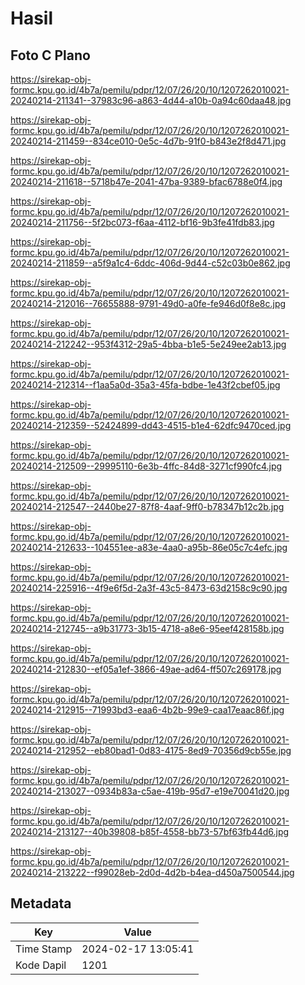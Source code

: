 # Hasil

## Foto C Plano

https://sirekap-obj-formc.kpu.go.id/4b7a/pemilu/pdpr/12/07/26/20/10/1207262010021-20240214-211341--37983c96-a863-4d44-a10b-0a94c60daa48.jpg

https://sirekap-obj-formc.kpu.go.id/4b7a/pemilu/pdpr/12/07/26/20/10/1207262010021-20240214-211459--834ce010-0e5c-4d7b-91f0-b843e2f8d471.jpg

https://sirekap-obj-formc.kpu.go.id/4b7a/pemilu/pdpr/12/07/26/20/10/1207262010021-20240214-211618--5718b47e-2041-47ba-9389-bfac6788e0f4.jpg

https://sirekap-obj-formc.kpu.go.id/4b7a/pemilu/pdpr/12/07/26/20/10/1207262010021-20240214-211756--5f2bc073-f6aa-4112-bf16-9b3fe41fdb83.jpg

https://sirekap-obj-formc.kpu.go.id/4b7a/pemilu/pdpr/12/07/26/20/10/1207262010021-20240214-211859--a5f9a1c4-6ddc-406d-9d44-c52c03b0e862.jpg

https://sirekap-obj-formc.kpu.go.id/4b7a/pemilu/pdpr/12/07/26/20/10/1207262010021-20240214-212016--76655888-9791-49d0-a0fe-fe946d0f8e8c.jpg

https://sirekap-obj-formc.kpu.go.id/4b7a/pemilu/pdpr/12/07/26/20/10/1207262010021-20240214-212242--953f4312-29a5-4bba-b1e5-5e249ee2ab13.jpg

https://sirekap-obj-formc.kpu.go.id/4b7a/pemilu/pdpr/12/07/26/20/10/1207262010021-20240214-212314--f1aa5a0d-35a3-45fa-bdbe-1e43f2cbef05.jpg

https://sirekap-obj-formc.kpu.go.id/4b7a/pemilu/pdpr/12/07/26/20/10/1207262010021-20240214-212359--52424899-dd43-4515-b1e4-62dfc9470ced.jpg

https://sirekap-obj-formc.kpu.go.id/4b7a/pemilu/pdpr/12/07/26/20/10/1207262010021-20240214-212509--29995110-6e3b-4ffc-84d8-3271cf990fc4.jpg

https://sirekap-obj-formc.kpu.go.id/4b7a/pemilu/pdpr/12/07/26/20/10/1207262010021-20240214-212547--2440be27-87f8-4aaf-9ff0-b78347b12c2b.jpg

https://sirekap-obj-formc.kpu.go.id/4b7a/pemilu/pdpr/12/07/26/20/10/1207262010021-20240214-212633--104551ee-a83e-4aa0-a95b-86e05c7c4efc.jpg

https://sirekap-obj-formc.kpu.go.id/4b7a/pemilu/pdpr/12/07/26/20/10/1207262010021-20240214-225916--4f9e6f5d-2a3f-43c5-8473-63d2158c9c90.jpg

https://sirekap-obj-formc.kpu.go.id/4b7a/pemilu/pdpr/12/07/26/20/10/1207262010021-20240214-212745--a9b31773-3b15-4718-a8e6-95eef428158b.jpg

https://sirekap-obj-formc.kpu.go.id/4b7a/pemilu/pdpr/12/07/26/20/10/1207262010021-20240214-212830--ef05a1ef-3866-49ae-ad64-ff507c269178.jpg

https://sirekap-obj-formc.kpu.go.id/4b7a/pemilu/pdpr/12/07/26/20/10/1207262010021-20240214-212915--71993bd3-eaa6-4b2b-99e9-caa17eaac86f.jpg

https://sirekap-obj-formc.kpu.go.id/4b7a/pemilu/pdpr/12/07/26/20/10/1207262010021-20240214-212952--eb80bad1-0d83-4175-8ed9-70356d9cb55e.jpg

https://sirekap-obj-formc.kpu.go.id/4b7a/pemilu/pdpr/12/07/26/20/10/1207262010021-20240214-213027--0934b83a-c5ae-419b-95d7-e19e70041d20.jpg

https://sirekap-obj-formc.kpu.go.id/4b7a/pemilu/pdpr/12/07/26/20/10/1207262010021-20240214-213127--40b39808-b85f-4558-bb73-57bf63fb44d6.jpg

https://sirekap-obj-formc.kpu.go.id/4b7a/pemilu/pdpr/12/07/26/20/10/1207262010021-20240214-213222--f99028eb-2d0d-4d2b-b4ea-d450a7500544.jpg


## Metadata

| Key        | Value               |
| ---------- | ------------------- |
| Time Stamp | 2024-02-17 13:05:41 |
| Kode Dapil | 1201                |



